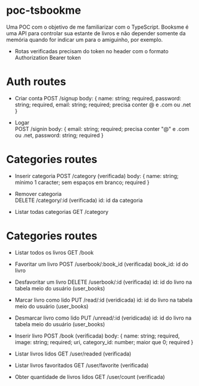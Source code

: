 # poc-tsbookme

Uma POC com o objetivo de me familiarizar com o TypeScript. Booksme é uma API para controlar sua estante de livros e não depender somente da memória quando for indicar um para o amiguinho, por exemplo.

* Rotas verificadas precisam do token no header com o formato Authorization Bearer token 

# Auth routes

* Criar conta
POST /signup body: { 
                      name: string; required,
                      password: string; required,
                      email: string; required; precisa conter @ e .com ou .net
                      }

* Logar                      
POST /signin body: {
                      email: string; required; precisa conter "@" e .com ou .net,
                      password: string; required
                      }
                      
# Categories routes 

* Inserir categoria
POST /category (verificada) body: {
                                     name: string; mínimo 1 caracter; sem espaços em branco; required
                                     }
* Remover categoria                                     
DELETE /category/:id (verificada) id: id da categoria    

* Listar todas categorias
GET /category 

# Categories routes 

* Listar todos os livros
GET /book     

* Favoritar um livro
POST /userbook/:book_id (verificada) book_id: id do livro

* Desfavoritar um livro
DELETE /userbook/:id (verificada) id: id do livro na tabela meio do usuário (user_books)

* Marcar livro como lido
PUT /read/:id (veridicada) id: id do livro na tabela meio do usuário (user_books)

* Desmarcar livro como lido
PUT /unread/:id (veridicada) id: id do livro na tabela meio do usuário (user_books)

* Inserir livro
POST /book (verificada) body: {
                                name: string; required,
                                image: string; required; uri,
                                category_id: number; maior que 0; required
                                }
* Listar livros lidos
GET /user/readed (verificada)

* Listar livros favoritados
GET /user/favorite (verificada)

* Obter quantidade de livros lidos
GET /user/count (verificada)
